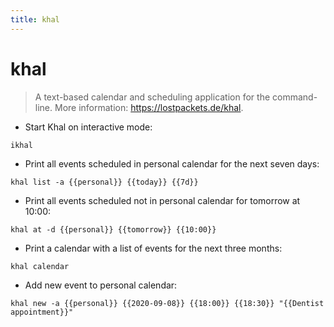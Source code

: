 ```yaml
---
title: khal
---
```

# khal

> A text-based calendar and scheduling application for the command-line.
> More information: <https://lostpackets.de/khal>.

- Start Khal on interactive mode:

`ikhal`

- Print all events scheduled in personal calendar for the next seven days:

`khal list -a {{personal}} {{today}} {{7d}}`

- Print all events scheduled not in personal calendar for tomorrow at 10:00:

`khal at -d {{personal}} {{tomorrow}} {{10:00}}`

- Print a calendar with a list of events for the next three months:

`khal calendar`

- Add new event to personal calendar:

`khal new -a {{personal}} {{2020-09-08}} {{18:00}} {{18:30}} "{{Dentist appointment}}"`
